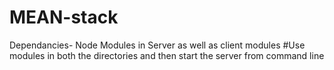 # MEAN-stack

Dependancies-  Node Modules in Server as well as client modules 
#Use modules in both the directories and then start the server from command line 

